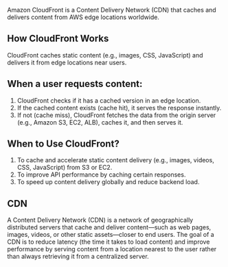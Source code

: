 Amazon CloudFront is a Content Delivery Network (CDN) that caches and delivers content from AWS edge locations worldwide.

## How CloudFront Works
CloudFront caches static content (e.g., images, CSS, JavaScript) and delivers it from edge locations near users.

## When a user requests content:
1. CloudFront checks if it has a cached version in an edge location.
2. If the cached content exists (cache hit), it serves the response instantly.
3. If not (cache miss), CloudFront fetches the data from the origin server (e.g., Amazon S3, EC2, ALB), caches it, and then serves it.

## When to Use CloudFront?
1. To cache and accelerate static content delivery (e.g., images, videos, CSS, JavaScript) from S3 or EC2.
2. To improve API performance by caching certain responses.
3. To speed up content delivery globally and reduce backend load.

## CDN
A Content Delivery Network (CDN) is a network of geographically distributed servers that cache and deliver content—such as web pages, images, videos, or other static assets—closer to end users. The goal of a CDN is to reduce latency (the time it takes to load content) and improve performance by serving content from a location nearest to the user rather than always retrieving it from a centralized server.


